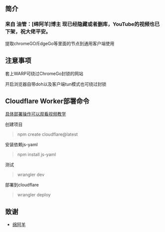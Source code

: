 ## 简介
### 来自 油管：[绵阿羊]博主 现已经隐藏或者删库，YouTube的视频也已下架，祝大佬平安。

提取chromeGO/EdgeGo等里面的节点到通用客户端使用

## 注意事项

套上WARP可绕过ChromeGo封锁的网站

开启浏览器自带doh以及客户端tun模式也可绕过封锁

## Cloudflare Worker部署命令

[具体部署操作可以观看视频教学](https://www.youtube.com/watch?v=aSg3kb668wg)

创建项目

>npm create cloudflare@latest

安装依赖js-yaml

> npm install js-yaml

测试

> wrangler dev

部署到cloudflare

> wrangler deploy

## 致谢

- [绵阿羊](https://github.com/vveg26)

## 
